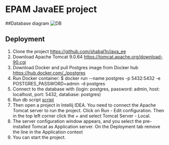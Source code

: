 # EPAM JavaEE project
##Database diagram
![DB](https://user-images.githubusercontent.com/40146504/174717697-5f6b973f-e85a-4371-8dec-eee52c58c0ec.png)
## Deployment
1. Clone the project https://github.com/shabal1n/java_ee
2. Download Apache Tomcat 9.0.64 https://tomcat.apache.org/download-90.cgi
3. Download Docker and pull Postgres image from Docker hub https://hub.docker.com/_/postgres
4. Run Docker container: $ docker run --name postgres -p 5432:5432 -e POSTGRES_PASSWORD=admin -d postgres
5. Connect to the database with (login: postgres, password: admin, host: localhost, port: 5432, database: postgres)
6. Run db script [script](EPAM_oracle_create.sql)
7. Then open a project in Intellij IDEA. You need to connect the Apache Tomcat server to run the project. Click on Run - Edit configuration. Then in the top left corner click the + and select Tomcat Server - Local.
8. The server configuration window appears, and you select the pre-installed Tomcat as Application server. On the Deployment tab remove the line in the Application context
9. You can start the project.

